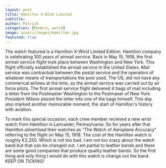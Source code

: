 ```yaml
---
layout: post
title: Hamilton X-Wind Limited
subtitle:
author: Patrick
categories: [Modern, watch]
image: assets/images/Hamilton.jpg
featured: true
---
```


The watch featured is a Hamilton X-Wind Limited Edition. Hamilton company is celebrating 100 years of airmail service. Back in May 15, 1918, the first airmail service flight took place between Washington and New York. This flight officially established the airmail service in the United States. Mail service was contractual between the postal service and the operators of whatever means of transportations the post used. The US, did not have any commerical airlines at the time, so the airmail service was carried out by air force pilots. The first airmail service flight delivered 4 bags of mail including a letter from the Postmaster Washington to the Postmaser of New York. President Wilson placed the letter into one of the bags himself. This day also marked another memorable moment; the start of Hamilton's history with aviation. 

To mark this special occasion, each crew member recieved a new wrist watch from Hamilton in Lancaster, Pennsylvania. So for years after that Hamilton advertised their watches as "The Watch of Aeroplane Accuracy" referring to the flight on May 15, 1918. The cost of the Hamilton watch is roughly €2,250. Which is not too bad. I am not too crazy about the watch band but that can be changed out. I am partial to leather bands and there are some good companies that produce quality leather bands. So the first thing and only thing I would do with this watch is change out the band. *KEEP ON TICKING!*
